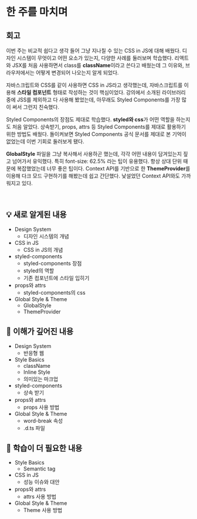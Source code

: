 # 한 주를 마치며

## 회고

이번 주는 비교적 쉽다고 생각 들어 그냥 지나칠 수 있는 CSS in JS에 대해 배웠다.
디자인 시스템이 무엇이고 어떤 요소가 있는지, 다양한 사례를 둘러보며 학습했다. 
리액트와 JSX를 처음 사용하면서 class를 **className**이라고 쓴다고 배웠는데 그 이유와, 브라우저에서는 어떻게 변경되어 나오는지 알게 되었다.

자바스크립트와 CSS를 같이 사용하면 CSS in JS라고 생각했는데, 
자바스크립트를 이용해 **스타일 컴포넌트** 형태로 작성하는 것이 핵심이었다. 
강의에서 소개된 라이브러리 중에 JSS를 제외하고 다 사용해 봤었는데, 
아무래도 Styled Components를 가장 많이 써서 그런지 친숙했다. 

Styled Components의 장점도 제대로 학습했다. **styled와 css**가 어떤 역할을 하는지도 처음 알았다.
상속받기, props, attrs 등 Styled Components를 제대로 활용하기 위한 방법도 배웠다.
돌이켜보면 Styled Components 공식 문서를 제대로 본 기억이 없었는데 이번 기회로 둘러보게 됐다.  

**GlobalStyle** 파일을 그냥 복사해서 사용하곤 했는데, 각각 어떤 내용이 담겨있는지 짚고 넘어가서 유익했다.
특히 font-size: 62.5% 라는 팁이 유용했다. 항상 상대 단위 때문에 복잡했었는데 너무 좋은 팁이다.
Context API를 기반으로 한 **ThemeProvider**를 이용해 다크 모드 구현하기를 해봤는데 쉽고 간단했다. 
낯설었던 Context API와도 가까워지고 있다. 

<br>

## 💡 새로 알게된 내용

- Design System
  - 디자인 시스템의 개념 
- CSS in JS
  - CSS in JS의 개념 
- styled-components
  - styled-components 장점
  - styled의 역할 
  - 기존 컴포넌트에 스타일 입히기
- props와 attrs
  - styled-components의 css
- Global Style & Theme
  - GlobalStyle
  - ThemeProvider


## 🔎 이해가 깊어진 내용

- Design System
  - 반응형 웹
- Style Basics
  - className
  - Inline Style
  - 의미있는 마크업
- styled-components
  - 상속 받기 
- props와 attrs
  - props 사용 방법 
- Global Style & Theme
  - word-break 속성 
  - .d.ts 파일


## 🤔 학습이 더 필요한 내용

- Style Basics
  - Semantic tag
- CSS in JS
  - 성능 이슈와 대안 
- props와 attrs
  - attrs 사용 방법 
- Global Style & Theme
  - Theme 사용 방법 
